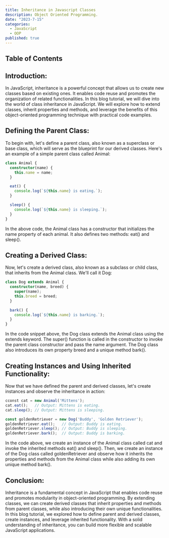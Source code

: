 ```yaml
---
title: Inheritance in Javascript Classes
description: Object Oriented Programming.
date: "2023-7-15"
categories:
  - JavaScript
  - OOP
published: true
---
```


## Table of Contents

## Introduction:

In JavaScript, inheritance is a powerful concept that allows us to create new classes based on existing ones. It enables code reuse and promotes the organization of related functionalities. In this blog tutorial, we will dive into the world of class inheritance in JavaScript. We will explore how to extend classes, inherit properties and methods, and leverage the benefits of this object-oriented programming technique with practical code examples.

## Defining the Parent Class:

To begin with, let's define a parent class, also known as a superclass or base class, which will serve as the blueprint for our derived classes. Here's an example of a simple parent class called Animal:

```ts
class Animal {
  constructor(name) {
    this.name = name;
  }

  eat() {
    console.log(`${this.name} is eating.`);
  }

  sleep() {
    console.log(`${this.name} is sleeping.`);
  }
}
```

In the above code, the Animal class has a constructor that initializes the name property of each animal. It also defines two methods: eat() and sleep().

## Creating a Derived Class:

Now, let's create a derived class, also known as a subclass or child class, that inherits from the Animal class. We'll call it Dog:

```ts
class Dog extends Animal {
  constructor(name, breed) {
    super(name);
    this.breed = breed;
  }

  bark() {
    console.log(`${this.name} is barking.`);
  }
}
```

In the code snippet above, the Dog class extends the Animal class using the extends keyword. The super() function is called in the constructor to invoke the parent class constructor and pass the name argument. The Dog class also introduces its own property breed and a unique method bark().

## Creating Instances and Using Inherited Functionality:

Now that we have defined the parent and derived classes, let's create instances and observe the inheritance in action:

```ts
cconst cat = new Animal('Mittens');
cat.eat();   // Output: Mittens is eating.
cat.sleep(); // Output: Mittens is sleeping.

const goldenRetriever = new Dog('Buddy', 'Golden Retriever');
goldenRetriever.eat();   // Output: Buddy is eating.
goldenRetriever.sleep(); // Output: Buddy is sleeping.
goldenRetriever.bark();  // Output: Buddy is barking.

```

In the code above, we create an instance of the Animal class called cat and invoke the inherited methods eat() and sleep(). Then, we create an instance of the Dog class called goldenRetriever and observe how it inherits the properties and methods from the Animal class while also adding its own unique method bark().

## Conclusion:

Inheritance is a fundamental concept in JavaScript that enables code reuse and promotes modularity in object-oriented programming. By extending classes, we can create derived classes that inherit properties and methods from parent classes, while also introducing their own unique functionalities. In this blog tutorial, we explored how to define parent and derived classes, create instances, and leverage inherited functionality. With a solid understanding of inheritance, you can build more flexible and scalable JavaScript applications.
